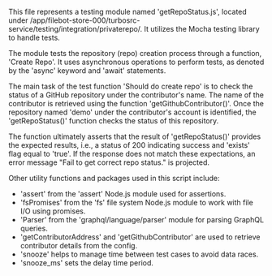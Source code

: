 This file represents a testing module named 'getRepoStatus.js', located under /app/filebot-store-000/turbosrc-service/testing/integration/privaterepo/. It utilizes the Mocha testing library to handle tests.

The module tests the repository (repo) creation process through a function, 'Create Repo'. It uses asynchronous operations to perform tests, as denoted by the 'async' keyword and 'await' statements.

The main task of the test function 'Should do create repo' is to check the status of a GitHub repository under the contributor's name. The name of the contributor is retrieved using the function 'getGithubContributor()'. Once the repository named 'demo' under the contributor's account is identified, the 'getRepoStatus()' function checks the status of this repository.

The function ultimately asserts that the result of 'getRepoStatus()' provides the expected results, i.e., a status of 200 indicating success and 'exists' flag equal to 'true'. If the response does not match these expectations, an error message "Fail to get correct repo status." is projected.

Other utility functions and packages used in this script include: 
- 'assert' from the 'assert' Node.js module used for assertions.
- 'fsPromises' from the 'fs' file system Node.js module to work with file I/O using promises.
- 'Parser' from the 'graphql/language/parser' module for parsing GraphQL queries.
- 'getContributorAddress' and 'getGithubContributor' are used to retrieve contributor details from the config.
- 'snooze' helps to manage time between test cases to avoid data races.
- 'snooze_ms' sets the delay time period.